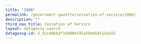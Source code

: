 ```yaml
---
title: "2006"
permalink: /government-gazette/cessation-of-service/2006/
description: ""
third_nav_title: Cessation of Service
layout: datagovsg-search
datagovsg-id: d_dcc08bbdf169866fd5a5bb95451dad15
---
```

